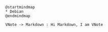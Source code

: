 ```puml
@startmindmap
* Debian
@endmindmap
```

``` puml
VNote -> Markdown : Hi Markdown, I am VNote

